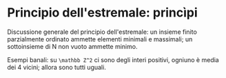 # Principio dell'estremale: princìpi

Discussione generale del principio dell'estremale: un insieme finito parzialmente ordinato ammette elementi minimali e massimali; un sottoinsieme di N non vuoto ammette minimo.

Esempi banali: su `\mathbb Z^2` ci sono degli interi positivi, ogniuno è media dei 4 vicini; allora sono tutti uguali.

